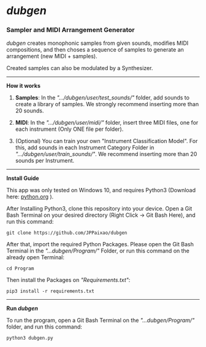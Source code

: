 # *dubgen*
### Sampler and MIDI Arrangement Generator

*dubgen* creates monophonic samples from given sounds, modifies MIDI compositions, and then choses a sequence of samples to generate an arrangement (new MIDI + samples).

Created samples can also be modulated by a Synthesizer.

---

**How it works**
1. **Samples**: In the *".../dubgen/user/test_sounds/"* folder, add sounds to create a library of samples. We strongly recommend inserting more than 20 sounds.

2. **MIDI**: In the *".../dubgen/user/midi/"* folder, insert three MIDI files, one for each instrument (Only ONE file per folder).

3. (Optional) You can train your own "Instrument Classification Model". For this, add sounds in each Instrument Category Folder in *".../dubgen/user/train_sounds/"*. We recommend inserting more than 20 sounds per Instrument.

---

**Install Guide**

This app was only tested on Windows 10, and requires Python3 (Download here: [python.org](https://www.python.org/downloads/) ).

After Installing Python3, clone this repository into your device. Open a Git Bash Terminal on your desired directory (Right Click -> Git Bash Here), and run this command:

`git clone https://github.com/JPPaixao/dubgen`

After that, import the required Python Packages. Please open the Git Bash Terminal in the *"...dubgen/Program/"* Folder, or run this command on the already open Terminal:

`cd Program`

Then install the Packages on *"Requirements.txt"*:

`pip3 install -r requirements.txt`

---

**Run *dubgen***

To run the program, open a Git Bash Terminal on the *"...dubgen/Program/"* folder, and run this command:

`python3 dubgen.py`
